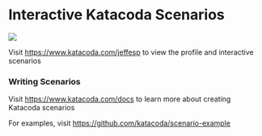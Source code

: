 # Interactive Katacoda Scenarios

[![](http://shields.katacoda.com/katacoda/jeffesp/count.svg)](https://www.katacoda.com/jeffesp "Get your profile on Katacoda.com")

Visit https://www.katacoda.com/jeffesp to view the profile and interactive scenarios

### Writing Scenarios
Visit https://www.katacoda.com/docs to learn more about creating Katacoda scenarios

For examples, visit https://github.com/katacoda/scenario-example
